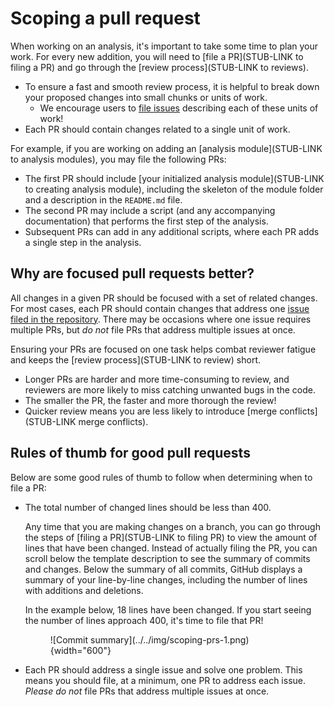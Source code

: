 # Scoping a pull request

When working on an analysis, it's important to take some time to plan your work.
For every new addition, you will need to [file a PR](STUB-LINK to filing a PR) and go through the [review process](STUB-LINK to reviews).

- To ensure a fast and smooth review process, it is helpful to break down your proposed changes into small chunks or units of work.
    - We encourage users to [file issues](../../communications-tools/github-issues/what-are-github-issues-and-how-do-we-use-them.md) describing each of these units of work!
- Each PR should contain changes related to a single unit of work.

For example, if you are working on adding an [analysis module](STUB-LINK to analysis modules), you may file the following PRs:

- The first PR should include [your initialized analysis module](STUB-LINK to creating analysis module), including the skeleton of the module folder and a description in the `README.md` file.
- The second PR may include a script (and any accompanying documentation) that performs the first step of the analysis.
- Subsequent PRs can add in any additional scripts, where each PR adds a single step in the analysis.

## Why are focused pull requests better?

All changes in a given PR should be focused with a set of related changes.
For most cases, each PR should contain changes that address one [issue filed in the repository](../../communications-tools/github-issues/what-are-github-issues-and-how-do-we-use-them.md).
There may be occasions where one issue requires multiple PRs, but _do not_ file PRs that address multiple issues at once.

Ensuring your PRs are focused on one task helps combat reviewer fatigue and keeps the [review process](STUB-LINK to review) short.

- Longer PRs are harder and more time-consuming to review, and reviewers are more likely to miss catching unwanted bugs in the code.
- The smaller the PR, the faster and more thorough the review!
- Quicker review means you are less likely to introduce [merge conflicts](STUB-LINK merge conflicts).

## Rules of thumb for good pull requests

Below are some good rules of thumb to follow when determining when to file a PR:

- The total number of changed lines should be less than 400.

    Any time that you are making changes on a branch, you can go through the steps of [filing a PR](STUB-LINK to filing PR) to view the amount of lines that have been changed.
    Instead of actually filing the PR, you can scroll below the template description to see the summary of commits and changes.
    Below the summary of all commits, GitHub displays a summary of your line-by-line changes, including the number of lines with additions and deletions.

    In the example below, 18 lines have been changed.
    If you start seeing the number of lines approach 400, it's time to file that PR!

    <figure markdown="span">
        ![Commit summary](../../img/scoping-prs-1.png){width="600"}
    </figure>

- Each PR should address a single issue and solve one problem.
This means you should file, at a minimum, one PR to address each issue.
_Please do not_ file PRs that address multiple issues at once.

